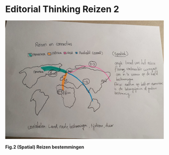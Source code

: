 # Editorial Thinking Reizen 2

 

![](../.gitbook/assets/reizen2.jpeg)

  
**Fig.2 \(Spatial\) Reizen bestemmingen**

